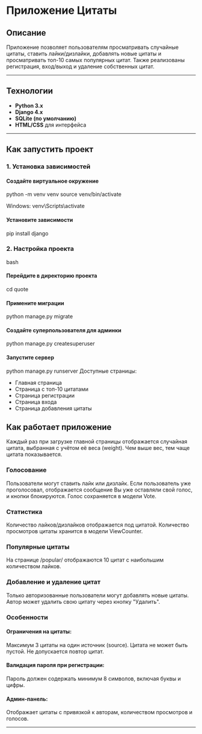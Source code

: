 # Приложение Цитаты

## Описание
Приложение позволяет пользователям просматривать случайные цитаты, ставить лайки/дизлайки, добавлять новые цитаты и просматривать топ-10 самых популярных цитат. Также реализованы регистрация, вход/выход и удаление собственных цитат.

---

## Технологии
- **Python 3.x**
- **Django 4.x**
- **SQLite (по умолчанию)**
- **HTML/CSS** для интерфейса

---

## Как запустить проект

### 1. Установка зависимостей

#### Создайте виртуальное окружение
python -m venv venv
source venv/bin/activate 

Windows: venv\Scripts\activate

#### Установите зависимости
pip install django

### 2. Настройка проекта

bash
#### Перейдите в директорию проекта
cd quote

#### Примените миграции
python manage.py migrate

#### Создайте суперпользователя для админки
python manage.py createsuperuser

#### Запустите сервер
python manage.py runserver
Доступные страницы:
- Главная страница
- Страница с топ-10 цитатами
- Страница регистрации
- Страница входа
- Страница добавления цитаты

## Как работает приложение

Каждый раз при загрузке главной страницы отображается случайная цитата, выбранная с учётом её веса (weight). Чем выше вес, тем чаще цитата показывается.

### Голосование

Пользователи могут ставить лайк или дизлайк.
Если пользователь уже проголосовал, отображается сообщение Вы уже оставляли свой голос, и кнопки блокируются.
Голос сохраняется в модели Vote.

### Статистика

Количество лайков/дизлайков отображается под цитатой.
Количество просмотров цитаты хранится в модели ViewCounter.

### Популярные цитаты

На странице /popular/ отображаются 10 цитат с наибольшим количеством лайков.

### Добавление и удаление цитат

Только авторизованные пользователи могут добавлять новые цитаты.
Автор может удалить свою цитату через кнопку "Удалить".

### Особенности

#### Ограничения на цитаты:

Максимум 3 цитаты на один источник (source).
Цитата не может быть пустой.
Не допускается повтор цитат.

#### Валидация пароля при регистрации:

Пароль должен содержать минимум 8 символов, включая буквы и цифры.

#### Админ-панель:

Отображает цитаты с привязкой к авторам, количеством просмотров и голосов.

---